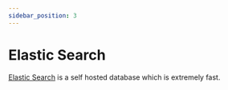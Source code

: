 ```yaml
---
sidebar_position: 3
---
```


# Elastic Search

[Elastic Search](https://www.elastic.co/) is a self hosted database which is extremely fast.
